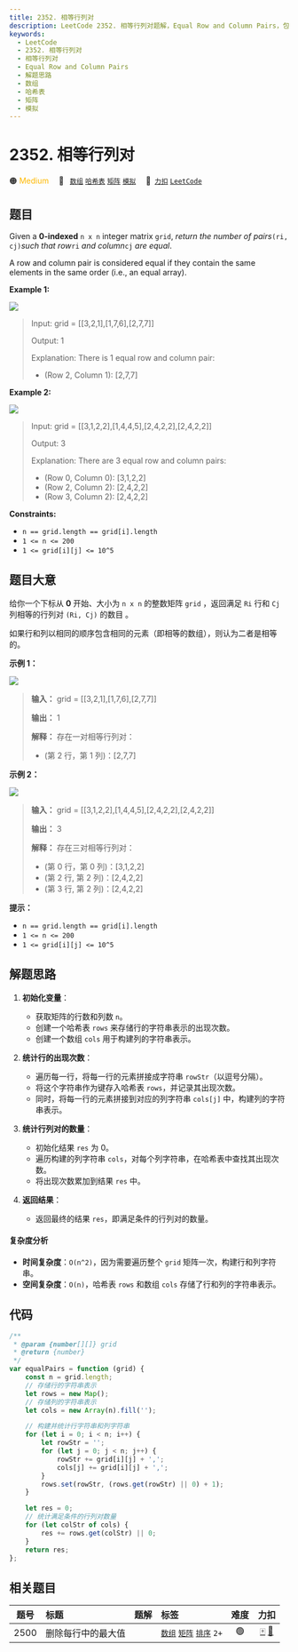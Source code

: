 ```yaml
---
title: 2352. 相等行列对
description: LeetCode 2352. 相等行列对题解，Equal Row and Column Pairs，包含解题思路、复杂度分析以及完整的 JavaScript 代码实现。
keywords:
  - LeetCode
  - 2352. 相等行列对
  - 相等行列对
  - Equal Row and Column Pairs
  - 解题思路
  - 数组
  - 哈希表
  - 矩阵
  - 模拟
---
```


# 2352. 相等行列对

🟠 <font color=#ffb800>Medium</font>&emsp; 🔖&ensp; [`数组`](/tag/array.md) [`哈希表`](/tag/hash-table.md) [`矩阵`](/tag/matrix.md) [`模拟`](/tag/simulation.md)&emsp; 🔗&ensp;[`力扣`](https://leetcode.cn/problems/equal-row-and-column-pairs) [`LeetCode`](https://leetcode.com/problems/equal-row-and-column-pairs)

## 题目

Given a **0-indexed** `n x n` integer matrix `grid`, _return the number of
pairs_`(ri, cj)`_such that row_`ri` _and column_`cj` _are equal_.

A row and column pair is considered equal if they contain the same elements in
the same order (i.e., an equal array).

**Example 1:**

![](https://assets.leetcode.com/uploads/2022/06/01/ex1.jpg)

> Input: grid = [[3,2,1],[1,7,6],[2,7,7]]
>
> Output: 1
>
> Explanation: There is 1 equal row and column pair:
>
> - (Row 2, Column 1): [2,7,7]

**Example 2:**

![](https://assets.leetcode.com/uploads/2022/06/01/ex2.jpg)

> Input: grid = [[3,1,2,2],[1,4,4,5],[2,4,2,2],[2,4,2,2]]
>
> Output: 3
>
> Explanation: There are 3 equal row and column pairs:
>
> - (Row 0, Column 0): [3,1,2,2]
> - (Row 2, Column 2): [2,4,2,2]
> - (Row 3, Column 2): [2,4,2,2]

**Constraints:**

- `n == grid.length == grid[i].length`
- `1 <= n <= 200`
- `1 <= grid[i][j] <= 10^5`

## 题目大意

给你一个下标从 **0** 开始、大小为 `n x n` 的整数矩阵 `grid` ，返回满足 `Ri` 行和 `Cj` 列相等的行列对 `(Ri, Cj)` 的数目 。

如果行和列以相同的顺序包含相同的元素（即相等的数组），则认为二者是相等的。

**示例 1：**

![](https://assets.leetcode.com/uploads/2022/06/01/ex1.jpg)

> **输入：** grid = [[3,2,1],[1,7,6],[2,7,7]]
>
> **输出：** 1
>
> **解释：** 存在一对相等行列对：
>
> - (第 2 行，第 1 列)：[2,7,7]

**示例 2：**

![](https://assets.leetcode.com/uploads/2022/06/01/ex2.jpg)

> **输入：** grid = [[3,1,2,2],[1,4,4,5],[2,4,2,2],[2,4,2,2]]
>
> **输出：** 3
>
> **解释：** 存在三对相等行列对：
>
> - (第 0 行，第 0 列)：[3,1,2,2]
> - (第 2 行, 第 2 列)：[2,4,2,2]
> - (第 3 行, 第 2 列)：[2,4,2,2]

**提示：**

- `n == grid.length == grid[i].length`
- `1 <= n <= 200`
- `1 <= grid[i][j] <= 10^5`

## 解题思路

1. **初始化变量**：

   - 获取矩阵的行数和列数 `n`。
   - 创建一个哈希表 `rows` 来存储行的字符串表示的出现次数。
   - 创建一个数组 `cols` 用于构建列的字符串表示。

2. **统计行的出现次数**：

   - 遍历每一行，将每一行的元素拼接成字符串 `rowStr`（以逗号分隔）。
   - 将这个字符串作为键存入哈希表 `rows`，并记录其出现次数。
   - 同时，将每一行的元素拼接到对应的列字符串 `cols[j]` 中，构建列的字符串表示。

3. **统计行列对的数量**：

   - 初始化结果 `res` 为 0。
   - 遍历构建的列字符串 `cols`，对每个列字符串，在哈希表中查找其出现次数。
   - 将出现次数累加到结果 `res` 中。

4. **返回结果**：
   - 返回最终的结果 `res`，即满足条件的行列对的数量。

#### 复杂度分析

- **时间复杂度**：`O(n^2)`，因为需要遍历整个 `grid` 矩阵一次，构建行和列字符串。
- **空间复杂度**：`O(n)`，哈希表 `rows` 和数组 `cols` 存储了行和列的字符串表示。

## 代码

```javascript
/**
 * @param {number[][]} grid
 * @return {number}
 */
var equalPairs = function (grid) {
	const n = grid.length;
	// 存储行的字符串表示
	let rows = new Map();
	// 存储列的字符串表示
	let cols = new Array(n).fill('');

	// 构建并统计行字符串和列字符串
	for (let i = 0; i < n; i++) {
		let rowStr = '';
		for (let j = 0; j < n; j++) {
			rowStr += grid[i][j] + ',';
			cols[j] += grid[i][j] + ',';
		}
		rows.set(rowStr, (rows.get(rowStr) || 0) + 1);
	}

	let res = 0;
	// 统计满足条件的行列对数量
	for (let colStr of cols) {
		res += rows.get(colStr) || 0;
	}
	return res;
};
```

## 相关题目

<!-- prettier-ignore -->
| 题号 | 标题 | 题解 | 标签 | 难度 | 力扣 |
| :------: | :------ | :------: | :------ | :------: | :------: |
| 2500 | 删除每行中的最大值 |  |  [`数组`](/tag/array.md) [`矩阵`](/tag/matrix.md) [`排序`](/tag/sorting.md) `2+` | 🟢 | [🀄️](https://leetcode.cn/problems/delete-greatest-value-in-each-row) [🔗](https://leetcode.com/problems/delete-greatest-value-in-each-row) |